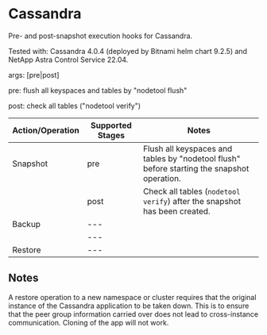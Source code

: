 # Cassandra

Pre- and post-snapshot execution hooks for Cassandra.

Tested with: Cassandra 4.0.4 (deployed by Bitnami helm chart 9.2.5) and NetApp Astra Control Service 22.04.

args: [pre|post]

pre: flush all keyspaces and tables by "nodetool flush"

post: check all tables ("nodetool verify")

| Action/Operation | Supported Stages |               Notes                                                                               |
| -----------------|------------------|---------------------------------------------------------------------------------------------------|
| Snapshot         | pre              | Flush all keyspaces and tables by "nodetool flush" before starting the snapshot operation.        |                                |
|                  | post             | Check all tables (`nodetool verify`) after the snapshot has been created.                         |
| Backup           | ---              |                                                                                                   |
|                  | ---              |                                                                                                   |
| Restore          | ---              |                                                                                                   |


## Notes

A restore operation to a new namespace or cluster requires that the original instance of the Cassandra application to be taken down. This is to ensure that the peer group information carried over does not lead to cross-instance communication. Cloning of the app will not work.
